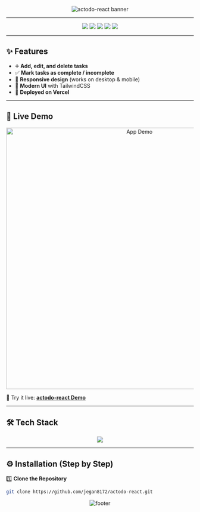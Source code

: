 <!-- Elegant Animated Banner -->
<p align="center">
  <img src="https://capsule-render.vercel.app/api?type=waving&height=200&color=0:00C4FF,100:6A5ACD&text=📝+actodo-react&fontSize=48&fontAlign=50&fontAlignY=40&desc=A+Modern+ToDo+App+Built+with+React+%26+TailwindCSS&descAlign=50&descAlignY=70&animation=twinkling" alt="actodo-react banner"/>
</p>

---

<p align="center">
  <a href="https://actodo-react-theta-five.vercel.app"><img src="https://img.shields.io/badge/🌐 Live Demo-00C4FF?style=for-the-badge&logo=vercel&logoColor=white"/></a>
  <a href="https://github.com/jegan8172/actodo-react/stargazers"><img src="https://img.shields.io/github/stars/jegan8172/actodo-react?style=for-the-badge&logo=github&color=yellow"/></a>
  <a href="https://github.com/jegan8172/actodo-react/network/members"><img src="https://img.shields.io/github/forks/jegan8172/actodo-react?style=for-the-badge&logo=github&color=orange"/></a>
  <a href="https://github.com/jegan8172/actodo-react/issues"><img src="https://img.shields.io/github/issues/jegan8172/actodo-react?style=for-the-badge&logo=github&color=red"/></a>
  <a href="https://github.com/jegan8172/actodo-react/blob/main/LICENSE"><img src="https://img.shields.io/github/license/jegan8172/actodo-react?style=for-the-badge&color=brightgreen"/></a>
</p>

---

## ✨ Features  

- ➕ **Add, edit, and delete tasks**  
- ✅ **Mark tasks as complete / incomplete**  
- 📱 **Responsive design** (works on desktop & mobile)  
- 🎨 **Modern UI** with TailwindCSS  
- 🚀 **Deployed on Vercel**  

---

## 🎥 Live Demo  

<p align="center">
  <!-- Replace with your own app demo GIF -->
  <img src="https://media.giphy.com/media/26ufdipQqU2lhNA4g/giphy.gif" width="700" alt="App Demo"/>
</p>

🔗 Try it live: [**actodo-react Demo**](https://actodo-react-theta-five.vercel.app)  

---

## 🛠 Tech Stack  

<p align="center">
  <img src="https://skillicons.dev/icons?i=react,tailwind,vercel,git,github,vscode" />
</p>

---

## ⚙️ Installation (Step by Step)  

1️⃣ **Clone the Repository**  

```bash
git clone https://github.com/jegan8172/actodo-react.git

```

<p align="center"> <img src="https://capsule-render.vercel.app/api?type=waving&height=120&color=0:6A5ACD,100:00C4FF&text=⭐+If+you+like+this+project,+consider+starring+it!+⭐&fontAlign=50&fontAlignY=40" alt="footer"/> </p>

